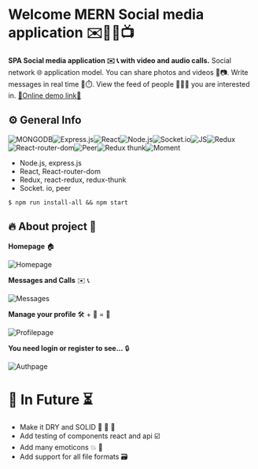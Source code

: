 # Welcome MERN Social media application ✉️💬👾📺

**SPA Social media application ✉️ 📞 with video and audio calls.**  Social network 🌐 application model. You can share photos and videos 🤳📷. Write messages in real time 💬⏱️. View the feed of people 🧑‍🤝‍🧑  you are interested in.  <a href="https://frozen-woodland-04787.herokuapp.com/" target="_blank"/> :link:Online demo link:link:<a/>
## ⚙️ General Info
![MONGODB](https://img.shields.io/badge/MongoDB-4EA94B?style=for-the-badge&logo=mongodb&logoColor=white)![Express.js](https://img.shields.io/badge/Express.js-404D59?style=for-the-badge)![React](https://img.shields.io/badge/React-20232A?style=for-the-badge&logo=react&logoColor=61DAFB)![Node.js](https://img.shields.io/badge/Node.js-43853D?style=for-the-badge&logo=node.js&logoColor=white)![Socket.io](https://img.shields.io/badge/Socket.io-DC143C?style=for-the-badge&logo=javascript&logoColor=white)![JS](https://img.shields.io/badge/JavaScript-F7DF1E?style=for-the-badge&logo=javascript&logoColor=black)![Redux](https://img.shields.io/badge/Redux-593D88?style=for-the-badge&logo=redux&logoColor=white)![React-router-dom](https://img.shields.io/badge/React_Router-CA4245?style=for-the-badge&logo=react-router&logoColor=white)![Peer](https://img.shields.io/badge/Peer-008B8B?style=for-the-badge&logo=javascript&logoColor=61DAFB)![Redux thunk](https://img.shields.io/badge/Redux_thunk-FF69B4?style=for-the-badge&logo=redux&logoColor=black)![Moment](https://img.shields.io/badge/Moment-FF8C00?style=for-the-badge&logo=javascript&logoColor=black)
 - Node.js, express.js
 - React, React-router-dom
 - Redux, react-redux, redux-thunk
 -  Socket. io, peer

`$ npm run install-all && npm start`
 
 
## 🔥 About project 👀
**Homepage** 🏠

![Homepage]( https://i.ibb.co/PYy1YMQ/Peek-2021-08-17-13-59.gif)

**Messages and Calls** ✉️ 📞

![Messages]( https://i.ibb.co/nbyN557/Peek-2021-08-17-15-06.gif)

**Manage your profile** 🛠️ + 🐬  = 🦈
 
![Profilepage]( https://i.ibb.co/qNbxcLV/Peek-2021-08-17-15-12.gif)

**You need login or register to see...** 🔒

![Authpage]( https://i.ibb.co/Sy2QCky/Peek-2021-08-17-13-54.gif)
# 🔮 In Future ⏳
-  Make it DRY and SOLID 🧹 🧼 🚿
- Add testing of components react and api ☑️
 - Add many emoticons 💥 💯
 - Add support for all file formats 🗃️
